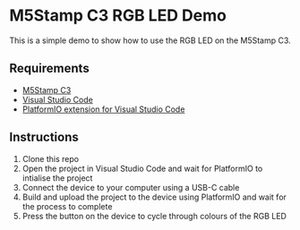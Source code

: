 # M5Stamp C3 RGB LED Demo
 
This is a simple demo to show how to use the RGB LED on the M5Stamp C3.

## Requirements

* [M5Stamp C3](https://shop.m5stack.com/products/m5stamp-c3-mate-with-pin-headers)
* [Visual Studio Code](https://code.visualstudio.com/)
* [PlatformIO extension for Visual Studio Code](https://platformio.org/install/ide?install=vscode)

## Instructions

1. Clone this repo
2. Open the project in Visual Studio Code and wait for PlatformIO to intialise the project
3. Connect the device to your computer using a USB-C cable
4. Build and upload the project to the device using PlatformIO and wait for the process to complete
5. Press the button on the device to cycle through colours of the RGB LED